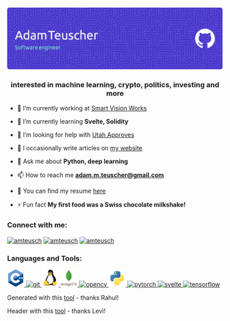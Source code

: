 ![Header](./header.png)
<h3 align="center">interested in machine learning, crypto, politics, investing and more</h3>

- 🔭 I’m currently working at [Smart Vision Works](https://www.smartvisionworks.com/)

- 🌱 I’m currently learning **Svelte, Solidity**

- 🤝 I’m looking for help with [Utah Approves](https://utahapproves.org/)

- 📝 I occasionally write articles on [my website](https://adamteuscher.com/)

- 💬 Ask me about **Python, deep learning**

- 📫 How to reach me **adam.m.teuscher@gmail.com**

- 📄 You can find my resume [here](https://amteusch.github.io/resume/)

- ⚡ Fun fact **My first food was a Swiss chocolate milkshake!**

<h3 align="left">Connect with me:</h3>
<p align="left">
<a href="https://twitter.com/amteusch" target="blank"><img align="center" src="https://raw.githubusercontent.com/rahuldkjain/github-profile-readme-generator/master/src/images/icons/Social/twitter.svg" alt="amteusch" height="30" width="40" /></a>
<a href="https://linkedin.com/in/amteusch" target="blank"><img align="center" src="https://raw.githubusercontent.com/rahuldkjain/github-profile-readme-generator/master/src/images/icons/Social/linked-in-alt.svg" alt="amteusch" height="30" width="40" /></a>
<a href="https://instagram.com/amteusch" target="blank"><img align="center" src="https://raw.githubusercontent.com/rahuldkjain/github-profile-readme-generator/master/src/images/icons/Social/instagram.svg" alt="amteusch" height="30" width="40" /></a>
</p>

<h3 align="left">Languages and Tools:</h3>
<p align="left"> <a href="https://www.w3schools.com/cpp/" target="_blank" rel="noreferrer"> <img src="https://raw.githubusercontent.com/devicons/devicon/master/icons/cplusplus/cplusplus-original.svg" alt="cplusplus" width="40" height="40"/> </a> <a href="https://git-scm.com/" target="_blank" rel="noreferrer"> <img src="https://www.vectorlogo.zone/logos/git-scm/git-scm-icon.svg" alt="git" width="40" height="40"/> </a> <a href="https://www.linux.org/" target="_blank" rel="noreferrer"> <img src="https://raw.githubusercontent.com/devicons/devicon/master/icons/linux/linux-original.svg" alt="linux" width="40" height="40"/> </a> <a href="https://www.mongodb.com/" target="_blank" rel="noreferrer"> <img src="https://raw.githubusercontent.com/devicons/devicon/master/icons/mongodb/mongodb-original-wordmark.svg" alt="mongodb" width="40" height="40"/> </a> <a href="https://opencv.org/" target="_blank" rel="noreferrer"> <img src="https://www.vectorlogo.zone/logos/opencv/opencv-icon.svg" alt="opencv" width="40" height="40"/> </a> <a href="https://www.python.org" target="_blank" rel="noreferrer"> <img src="https://raw.githubusercontent.com/devicons/devicon/master/icons/python/python-original.svg" alt="python" width="40" height="40"/> </a> <a href="https://pytorch.org/" target="_blank" rel="noreferrer"> <img src="https://www.vectorlogo.zone/logos/pytorch/pytorch-icon.svg" alt="pytorch" width="40" height="40"/> </a> <a href="https://svelte.dev" target="_blank" rel="noreferrer"> <img src="https://upload.wikimedia.org/wikipedia/commons/1/1b/Svelte_Logo.svg" alt="svelte" width="40" height="40"/> </a> <a href="https://www.tensorflow.org" target="_blank" rel="noreferrer"> <img src="https://www.vectorlogo.zone/logos/tensorflow/tensorflow-icon.svg" alt="tensorflow" width="40" height="40"/> </a> </p>

Generated with this [tool](https://github.com/rahuldkjain/github-profile-readme-generator) - thanks Rahul!

Header with this [tool](https://leviarista.github.io/github-profile-header-generator/) - thanks Levì!
